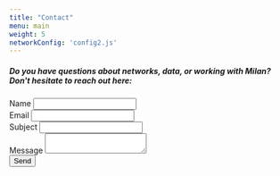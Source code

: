 ```yaml
---
title: "Contact"
menu: main
weight: 5
networkConfig: 'config2.js'
---
```


##### Do you have questions about networks, data, or working with Milan? Don't hesitate to reach out here:

##### 

<!-- https://formspree.io -->

<form class="contact-form" method="POST" action="https://formspree.io/f/mknaezko">
    <div class="contact-form__item contact-form__name">
        <label class="contact-form__label" for="name">Name</label>
        <input class="contact-form__text-input" type="text" name="name" id="name">
    </div>
    <div class="contact-form__item contact-form__email">
        <label class="contact-form__label" for="email">Email</label>
        <input class="contact-form__text-input" type="text" name="email" id="email">
    </div>
    <div class="contact-form__item contact-form__subject">
        <label class="contact-form__label" for="subject">Subject</label>
        <input class="contact-form__text-input" type="text" name="subject" id="subject">
    </div>
    <div class="contact-form__item contact-form__message">
        <label class="contact-form__label" for="message">Message</label>
        <textarea name="message" class="contact-form__message contact-form__textarea"></textarea>
    </div>
    <input type="submit" value="Send" class="contact-form__send button">
</form>
